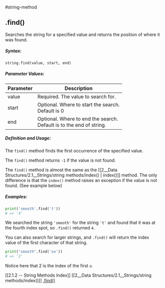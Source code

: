 #string-method 
## .find()
Searches the string for a specified value and returns the position of where it was found.

##### Syntax:
 `string.find(value, start, end)`

##### Parameter Values:
| Parameter | Description                                                              |
| --------- | ------------------------------------------------------------------------ |
| value     | Required. The value to search for.                                       |
| start     | Optional. Where to start the search. <br> Default is 0                   |
| end       | Optional. Where to end the search. <br> Default is to the end of string. | 


##### Definition and Usage:
The `find()` method finds the first occurrence of the specified value.

The `find()` method returns `-1` if the value is not found.

The `find()` method is almost the same as the [[2__Data Structures/2.1__Strings/string methods/index() | index()]] method.
The only difference is that the `index()` method raises an exception if the value is not found. (See example below) <br>

##### Examples:
```py
print('smooth'.find('t'))
# => '4'
```

We searched the string `'smooth'` for the string `'t'` and found that it was at the fourth index spot, so `.find()` returned `4`.

You can also search for larger strings, and `.find()` will return the index value of the first character of that string.
```py
print("smooth".find('oo'))
# => '2'
```

Notice here that 2 is the index of the first `o`.


[[2.1.2 -- String Methods Index]]
[[2__Data Structures/2.1__Strings/string methods/index()]]
[.find()]((https://www.w3schools.com/python/ref_string_find.asp))